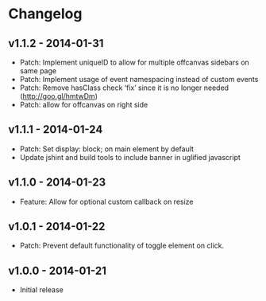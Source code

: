 # Changelog

## v1.1.2 - 2014-01-31
- Patch: Implement uniqueID to allow for multiple offcanvas sidebars on same page
- Patch: Implement usage of event namespacing instead of custom events
- Patch: Remove hasClass check ‘fix’ since it is no longer needed (http://goo.gl/hmtwDm)
- Patch: allow for offcanvas on right side

## v1.1.1 - 2014-01-24
- Patch: Set display: block; on main element by default
- Update jshint and build tools to include banner in uglified javascript

## v1.1.0 - 2014-01-23
- Feature: Allow for optional custom callback on resize

## v1.0.1 - 2014-01-22
- Patch: Prevent default functionality of toggle element on click.

## v1.0.0 - 2014-01-21
- Initial release
